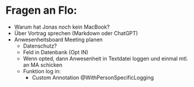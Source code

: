 # Fragen an Flo:

- Warum hat Jonas noch kein MacBook?
- Über Vortrag sprechen (Markdown oder ChatGPT)
- Anwesenheitsboard Meeting planen
	- Datenschutz?
	- Feld in Datenbank (Opt IN)
	- Wenn opted, dann Anwesenheit in Textdatei loggen und einmal mtl. an MA schicken
	- Funktion log in:
		- Custom Annotation @WithPersonSpecificLogging

